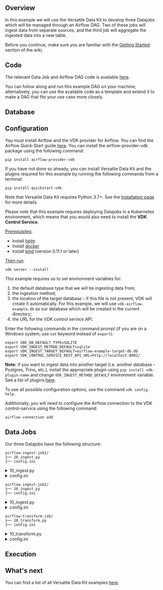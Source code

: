 Overview
--------

In this example we will use the Versatile Data Kit to develop three Datajobs which will be managed through an Airflow DAG. Two of these jobs will ingest data from separate sources, and the third job will aggregate the ingested data into a new table.

Before you continue, make sure you are familiar with the [Getting Started](https://github.com/vmware/versatile-data-kit/wiki/Getting-Started) section of the wiki.

Code
----

The relevant Data Job and Airflow DAG code is available [here]().

You can follow along and run this example DAG on your machine; alternatively, you can use the available code as a template and extend it to make a DAG that fits your use case more closely.

Database
--------


Configuration
-------------
You must install Airflow and the VDK provider for Airflow. You can find the Airflow Quick-Start guide [here](https://airflow.apache.org/docs/apache-airflow/stable/start/local.html).
You can install the airflow-provider-vdk package using the following command:
```console
pip install airflow-provider-vdk
```

If you have not done so already, you can install Versatile Data Kit and the plugins required for this example by running the following commands from a terminal:
```console
pip install quickstart-vdk
```
Note that Versatile Data Kit requires Python 3.7+. See the [Installation page](https://github.com/vmware/versatile-data-kit/wiki/Installation#install-sdk) for more details.



Please note that this example requires deploying Datajobs in a Kubernetes environment, which means that you would also need to install the **VDK Control Service.**

<ins>Prerequisites</ins>:

*   Install [helm](https://helm.sh/docs/intro/install)
*   Install [docker](https://docs.docker.com/get-docker)
*   Install [kind](https://kind.sigs.k8s.io/docs/user/quick-start/#installation) (version 0.11.1 or later)

<ins>Then run</ins>:
```console
vdk server --install
```

This example requires us to set environment variables for:

1.  the default database type that we will be ingesting data from;
2.  the ingestion method;
3.  the location of the target database - if this file is not present, VDK will create it automatically. For this example, we will use `vdk-airflow-example.db` as our database which will be created in the current directory;
4.  the URL for the VDK control service API.

Enter the following commands in the command prompt (if you are on a Windows system, use `set` keyword instead of `export`):
```console
export VDK_DB_DEFAULT_TYPE=SQLITE
export VDK_INGEST_METHOD_DEFAULT=sqlite
export VDK_INGEST_TARGET_DEFAULT=airflow-example-target-db.db
export VDK_CONTROL_SERVICE_REST_API_URL=http://localhost:8092/
```
**Note:** If you want to ingest data into another target (i.e. another database - Postgres, Trino, etc.), install the appropriate plugin using `pip install vdk-plugin-name` and change `VDK_INGEST_METHOD_DEFAULT` environment variable. See a list of plugins [here](https://github.com/vmware/versatile-data-kit/tree/main/projects/vdk-plugins).

To see all possible configuration options, use the command `vdk config-help.`

Additionally, you will need to configure the Airflow connection to the VDK control-service using the following command:
```console
airflow connection add
```

Data Jobs
--------

Our three Datajobs have the following structure:

```
airflow-ingest-job1/
├── 10_ingest.py
├── config.ini
```

<details>
  <summary>10_ingest.py</summary>

```py
TODO
```
</details>
<details>
  <summary>config.ini</summary>

```ini
TODO
```
</details>

```
airflow-ingest-job2/
├── 10_ingest.py
├── config.ini
```


<details>
  <summary>10_ingest.py</summary>

```py
TODO
```
</details>
<details>
  <summary>config.ini</summary>

```ini
TODO
```
</details>

```
airflow-transform-job/
├── 10_transform.py
├── config.ini
```

<details>
  <summary>10_transform.py</summary>

```py
TODO
```
</details>
<details>
  <summary>config.ini</summary>

```ini
TODO
```
</details>


Execution
---------



What's next
-----------

You can find a list of all Versatile Data Kit examples [here](https://github.com/vmware/versatile-data-kit/wiki/Examples).
